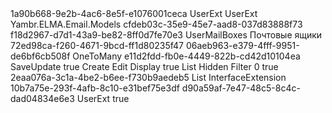 ﻿<?xml version="1.0" encoding="utf-8"?>
<Entity xmlns:xsi="http://www.w3.org/2001/XMLSchema-instance" xmlns:xsd="http://www.w3.org/2001/XMLSchema">
  <Uid>1a90b668-9e2b-4ac6-8e5f-e1076001ceca</Uid>
  <Name>UserExt</Name>
  <DisplayName>UserExt</DisplayName>
  <Namespace>Yambr.ELMA.Email.Models</Namespace>
  <BaseClassUid>cfdeb03c-35e9-45e7-aad8-037d83888f73</BaseClassUid>
  <Properties>
    <PropertyMetadata xsi:type="EntityPropertyMetadata">
      <Uid>f18d2967-d7d1-43a9-be82-8ff0d7fe70e3</Uid>
      <Name>UserMailBoxes</Name>
      <DisplayName>Почтовые ящики</DisplayName>
      <TypeUid>72ed98ca-f260-4671-9bcd-ff1d80235f47</TypeUid>
      <SubTypeUid>06aeb963-e379-4fff-9951-de6bf6cb508f</SubTypeUid>
      <Settings xsi:type="EntitySettings">
        <RelationType>OneToMany</RelationType>
        <KeyColumnUid>e11d2fdd-fb0e-4449-822b-cd42d10104ea</KeyColumnUid>
        <CascadeMode>SaveUpdate</CascadeMode>
      </Settings>
      <Nullable>true</Nullable>
      <ViewSettings>
        <Attributes>
          <ViewAttribute>
            <ViewType>Create</ViewType>
          </ViewAttribute>
          <ViewAttribute>
            <ViewType>Edit</ViewType>
          </ViewAttribute>
          <ViewAttribute>
            <ViewType>Display</ViewType>
            <ReadOnly>true</ReadOnly>
          </ViewAttribute>
          <ViewAttribute>
            <ViewType>List</ViewType>
            <Visibility>Hidden</Visibility>
          </ViewAttribute>
          <ViewAttribute>
            <ViewType>Filter</ViewType>
          </ViewAttribute>
        </Attributes>
      </ViewSettings>
      <Order>0</Order>
      <Filterable>true</Filterable>
    </PropertyMetadata>
  </Properties>
  <TableViews>
    <TableView>
      <Uid>2eaa076a-3c1a-4be2-b6ee-f730b9aedeb5</Uid>
      <ViewType>List</ViewType>
    </TableView>
  </TableViews>
  <Type>InterfaceExtension</Type>
  <ImplementationUid>10b7a75e-293f-4afb-8c10-e31bef75e3df</ImplementationUid>
  <IdTypeUid>d90a59af-7e47-48c5-8c4c-dad04834e6e3</IdTypeUid>
  <TableName>UserExt</TableName>
  <IsSoftDeletable>true</IsSoftDeletable>
  <Actions />
</Entity>